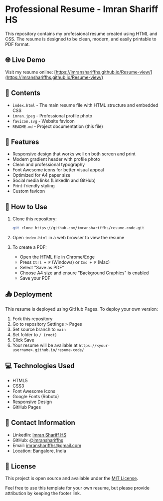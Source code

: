 # Professional Resume - Imran Shariff HS

This repository contains my professional resume created using HTML and CSS. The resume is designed to be clean, modern, and easily printable to PDF format.

## 🌐 Live Demo

Visit my resume online: [https://imranshariffhs.github.io/Resume-view/](https://imranshariffhs.github.io/Resume-view/)

## 📄 Contents

- `index.html` - The main resume file with HTML structure and embedded CSS
- `imran.jpeg` - Professional profile photo
- `favicon.svg` - Website favicon
- `README.md` - Project documentation (this file)

## 🎨 Features

- Responsive design that works well on both screen and print
- Modern gradient header with profile photo
- Clean and professional typography
- Font Awesome icons for better visual appeal
- Optimized for A4 paper size
- Social media links (LinkedIn and GitHub)
- Print-friendly styling
- Custom favicon

## 🚀 How to Use

1. Clone this repository:
   ```bash
   git clone https://github.com/imranshariffhs/resume-code.git
   ```

2. Open `index.html` in a web browser to view the resume

3. To create a PDF:
   - Open the HTML file in Chrome/Edge
   - Press `Ctrl + P` (Windows) or `Cmd + P` (Mac)
   - Select "Save as PDF"
   - Choose A4 size and ensure "Background Graphics" is enabled
   - Save your PDF

## 📤 Deployment

This resume is deployed using GitHub Pages. To deploy your own version:

1. Fork this repository
2. Go to repository Settings > Pages
3. Set source branch to `main`
4. Set folder to `/ (root)`
5. Click Save
6. Your resume will be available at `https://<your-username>.github.io/resume-code/`

## 💻 Technologies Used

- HTML5
- CSS3
- Font Awesome Icons
- Google Fonts (Roboto)
- Responsive Design
- GitHub Pages

## 📱 Contact Information

- LinkedIn: [Imran Shariff HS](https://www.linkedin.com/in/imran-shariff-h-s-a78625205/)
- GitHub: [@imranshariffhs](https://github.com/imranshariffhs)
- Email: imranshariffhs@gmail.com
- Location: Bangalore, India

## 📝 License

This project is open source and available under the [MIT License](https://opensource.org/licenses/MIT).

Feel free to use this template for your own resume, but please provide attribution by keeping the footer link. 